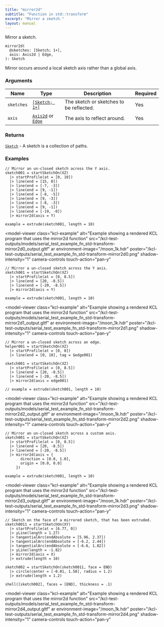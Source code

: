 ```yaml
---
title: "mirror2d"
subtitle: "Function in std::transform"
excerpt: "Mirror a sketch."
layout: manual
---
```


Mirror a sketch.

```kcl
mirror2d(
  @sketches: [Sketch; 1+],
  axis: Axis2d | Edge,
): Sketch
```

Mirror occurs around a local sketch axis rather than a global axis.

### Arguments

| Name | Type | Description | Required |
|----------|------|-------------|----------|
| `sketches` | [`[Sketch; 1+]`](/docs/kcl-std/types/std-types-Sketch) | The sketch or sketches to be reflected. | Yes |
| `axis` | [`Axis2d`](/docs/kcl-std/types/std-types-Axis2d) or [`Edge`](/docs/kcl-std/types/std-types-Edge) | The axis to reflect around. | Yes |

### Returns

[`Sketch`](/docs/kcl-std/types/std-types-Sketch) - A sketch is a collection of paths.


### Examples

```kcl
// Mirror an un-closed sketch across the Y axis.
sketch001 = startSketchOn(XZ)
  |> startProfile(at = [0, 10])
  |> line(end = [15, 0])
  |> line(end = [-7, -3])
  |> line(end = [9, -1])
  |> line(end = [-8, -5])
  |> line(end = [9, -3])
  |> line(end = [-8, -3])
  |> line(end = [9, -1])
  |> line(end = [-19, -0])
  |> mirror2d(axis = Y)

example = extrude(sketch001, length = 10)

```


<model-viewer
  class="kcl-example"
  alt="Example showing a rendered KCL program that uses the mirror2d function"
  src="/kcl-test-outputs/models/serial_test_example_fn_std-transform-mirror2d0_output.gltf"
  ar
  environment-image="/moon_1k.hdr"
  poster="/kcl-test-outputs/serial_test_example_fn_std-transform-mirror2d0.png"
  shadow-intensity="1"
  camera-controls
  touch-action="pan-y"
>
</model-viewer>

```kcl
// Mirror a un-closed sketch across the Y axis.
sketch001 = startSketchOn(XZ)
  |> startProfile(at = [0, 8.5])
  |> line(end = [20, -8.5])
  |> line(end = [-20, -8.5])
  |> mirror2d(axis = Y)

example = extrude(sketch001, length = 10)

```


<model-viewer
  class="kcl-example"
  alt="Example showing a rendered KCL program that uses the mirror2d function"
  src="/kcl-test-outputs/models/serial_test_example_fn_std-transform-mirror2d1_output.gltf"
  ar
  environment-image="/moon_1k.hdr"
  poster="/kcl-test-outputs/serial_test_example_fn_std-transform-mirror2d1.png"
  shadow-intensity="1"
  camera-controls
  touch-action="pan-y"
>
</model-viewer>

```kcl
// Mirror a un-closed sketch across an edge.
helper001 = startSketchOn(XZ)
  |> startProfile(at = [0, 0])
  |> line(end = [0, 10], tag = $edge001)

sketch001 = startSketchOn(XZ)
  |> startProfile(at = [0, 8.5])
  |> line(end = [20, -8.5])
  |> line(end = [-20, -8.5])
  |> mirror2d(axis = edge001)

// example = extrude(sketch001, length = 10)

```


<model-viewer
  class="kcl-example"
  alt="Example showing a rendered KCL program that uses the mirror2d function"
  src="/kcl-test-outputs/models/serial_test_example_fn_std-transform-mirror2d2_output.gltf"
  ar
  environment-image="/moon_1k.hdr"
  poster="/kcl-test-outputs/serial_test_example_fn_std-transform-mirror2d2.png"
  shadow-intensity="1"
  camera-controls
  touch-action="pan-y"
>
</model-viewer>

```kcl
// Mirror an un-closed sketch across a custom axis.
sketch001 = startSketchOn(XZ)
  |> startProfile(at = [0, 8.5])
  |> line(end = [20, -8.5])
  |> line(end = [-20, -8.5])
  |> mirror2d(axis = {
       direction = [0.0, 1.0],
       origin = [0.0, 0.0]
     })

example = extrude(sketch001, length = 10)

```


<model-viewer
  class="kcl-example"
  alt="Example showing a rendered KCL program that uses the mirror2d function"
  src="/kcl-test-outputs/models/serial_test_example_fn_std-transform-mirror2d3_output.gltf"
  ar
  environment-image="/moon_1k.hdr"
  poster="/kcl-test-outputs/serial_test_example_fn_std-transform-mirror2d3.png"
  shadow-intensity="1"
  camera-controls
  touch-action="pan-y"
>
</model-viewer>

```kcl
// Sketch on the face of a mirrored sketch, that has been extruded.
sketch0011 = startSketchOn(XY)
  |> startProfile(at = [6.77, 0])
  |> yLine(length = 1.27)
  |> tangentialArc(endAbsolute = [5.96, 2.37])
  |> tangentialArc(endAbsolute = [-6.2, 2.44])
  |> tangentialArc(endAbsolute = [-6.6, 1.82])
  |> yLine(length = -1.82)
  |> mirror2d(axis = X)
  |> extrude(length = 10)

sketch002 = startSketchOn(sketch0011, face = END)
  |> circle(center = [-0.01, 1.58], radius = 1.2)
  |> extrude(length = 1.2)

shell([sketch002], faces = [END], thickness = .1)

```


<model-viewer
  class="kcl-example"
  alt="Example showing a rendered KCL program that uses the mirror2d function"
  src="/kcl-test-outputs/models/serial_test_example_fn_std-transform-mirror2d4_output.gltf"
  ar
  environment-image="/moon_1k.hdr"
  poster="/kcl-test-outputs/serial_test_example_fn_std-transform-mirror2d4.png"
  shadow-intensity="1"
  camera-controls
  touch-action="pan-y"
>
</model-viewer>


